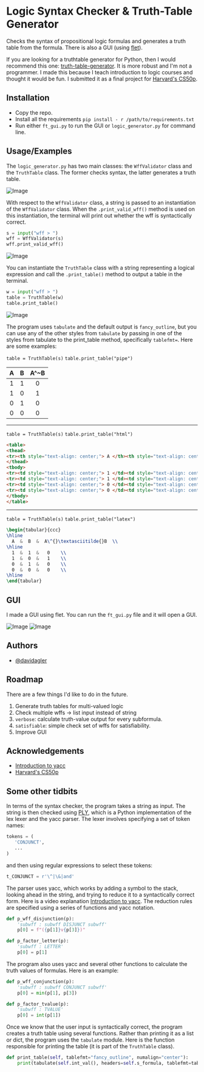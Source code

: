 
# Logic Syntax Checker & Truth-Table Generator

Checks the syntax of propositional logic formulas and generates a truth table from the formula. There is also a GUI (using [flet](https://flet.dev/)). 

If you are looking for a truthtable generator for Python, then I would recommend this one: [truth-table-generator](https://pypi.org/project/truth-table-generator/). It is more robust and I'm not a programmer. I made this because I teach introduction to logic courses and thought it would be fun. I submitted it as a final project for [Harvard's CS50p](https://cs50.harvard.edu/python/2022/). 


## Installation

- Copy the repo.
- Install all the requirements `pip install - r /path/to/requirements.txt`
- Run either `ft_gui.py` to run the GUI or `logic_generator.py` for command line.

    
## Usage/Examples

The `logic_generator.py` has two main classes: the `WffValidator` class and the `TruthTable` class. The former checks syntax, the latter generates a truth table. 

![Image](imgs/wff_check1.png)

With respect to the `WffValidator` class, a string is passed to an instantiation of the `WffValidator` class. When the `.print_valid_wff()` method is used on this instantiation, the terminal will print out whether the wff is syntactically correct.

```python
s = input("wff > ")
wff = WffValidator(s)
wff.print_valid_wff()
```

![Image](imgs/wff_check.gif)

You can instantiate the `TruthTable` class with a string representing a logical expression and call the `.print_table()` method to output a table in the terminal.

```python
w = input("wff > ")
table = TruthTable(w)
table.print_table()
```

![Image](imgs/table_example.png)

The program uses `tabulate` and the default output is `fancy_outline`, but you can use any of the other styles from `tabulate` by passing in one of the styles from tabulate to the print_table method, specifically `tablefmt=`. Here are some examples:

`table = TruthTable(s)`
`table.print_table("pipe")`

|  A  |  B  |  A^~B  |
|:---:|:---:|:------:|
|  1  |  1  |   0    |
|  1  |  0  |   1    |
|  0  |  1  |   0    |
|  0  |  0  |   0    |

---

`table = TruthTable(s)`
`table.print_table("html")`

```html
<table>
<thead>
<tr><th style="text-align: center;"> A </th><th style="text-align: center;"> B </th><th style="text-align: center;"> A^~B </th></tr>        
</thead>
<tbody>
<tr><td style="text-align: center;"> 1 </td><td style="text-align: center;"> 1 </td><td style="text-align: center;">  0   </td></tr>        
<tr><td style="text-align: center;"> 1 </td><td style="text-align: center;"> 0 </td><td style="text-align: center;">  1   </td></tr>        
<tr><td style="text-align: center;"> 0 </td><td style="text-align: center;"> 1 </td><td style="text-align: center;">  0   </td></tr>        
<tr><td style="text-align: center;"> 0 </td><td style="text-align: center;"> 0 </td><td style="text-align: center;">  0   </td></tr>        
</tbody>
</table>
```

---

`table = TruthTable(s)`
`table.print_table("latex")`

```latex
\begin{tabular}{ccc}
\hline
  A  &  B  &  A\^{}\textasciitilde{}B  \\
\hline
  1  &  1  &   0    \\
  1  &  0  &   1    \\
  0  &  1  &   0    \\
  0  &  0  &   0    \\
\hline
\end{tabular}
```

## GUI

I made a GUI using flet. You can run the `ft_gui.py` file and it will open a GUI.

![Image](imgs/gui_img.png)
![Image](imgs/gui_img2.png)



## Authors

- [@davidagler](https://www.github.com/davidagler)


## Roadmap

There are a few things I'd like to do in the future.

1. Generate truth tables for multi-valued logic
1. Check multiple wffs -> list input instead of string
1. `verbose`: calculate truth-value output for every subformula.
1. `satisfiable`: simple check set of wffs for satisfiability.
1. Improve GUI


## Acknowledgements

 - [Introduction to yacc](https://www.youtube.com/watch?v=yTXCPGAD3SQ&list=PLXMBJ899tuoo3Zx28hLFGbn_aWG8jV3Ey)
 - [Harvard's CS50p](https://cs50.harvard.edu/python/2022/)


## Some other tidbits


In terms of the syntax checker, the program takes a string as input. The string is then checked using [PLY](https://www.dabeaz.com/ply/), which is a Python implementation of the lex lexer and the yacc parser. The lexer involves specifying a set of token names:

```python
tokens = (
   'CONJUNCT',
   ...
)
```

and then using regular expressions to select these tokens:

```python
t_CONJUNCT = r'\^|\&|and'
```

The parser uses yacc, which works by adding a symbol to the stack, looking ahead in the string, and trying to reduce it to a syntactically correct form. Here is a video explanation [Introduction to yacc](https://www.youtube.com/watch?v=yTXCPGAD3SQ&list=PLXMBJ899tuoo3Zx28hLFGbn_aWG8jV3Ey). The reduction rules are specified using a series of functions and yacc notation.

```python
def p_wff_disjunction(p):
    'subwff : subwff DISJUNCT subwff'
    p[0] = f"({p[1]}v{p[3]})"

def p_factor_letter(p):
    'subwff : LETTER'
    p[0] = p[1]
```

The program also uses yacc and several other functions to calculate the truth values of formulas. Here is an example:

```python
def p_wff_conjunction(p):
    'subwff : subwff CONJUNCT subwff'    
    p[0] = min(p[1], p[3])

def p_factor_tvalue(p):
    'subwff : TVALUE'
    p[0] = int(p[1])
```

Once we know that the user input is syntactically correct, the program creates a truth table using several functions. Rather than printing it as a list or dict, the program uses the `tabulate` module. Here is the function responsible for printing the table (it is part of the `TruthTable` class).

```python
def print_table(self, tablefmt="fancy_outline", numalign="center"):
    print(tabulate(self.int_val(), headers=self.s_formula, tablefmt=tablefmt, numalign=numalign))
```
